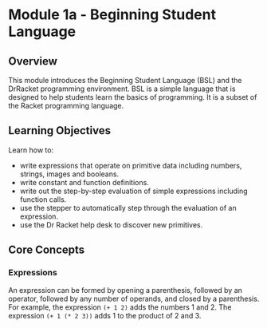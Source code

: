 # Module 1a - Beginning Student Language

## Overview

This module introduces the Beginning Student Language (BSL) and the DrRacket programming environment. BSL is a simple language that is designed to help students learn the basics of programming. It is a subset of the Racket programming language.

## Learning Objectives

Learn how to:

- write expressions that operate on primitive data including numbers, strings, images and booleans.
- write constant and function definitions.
- write out the step-by-step evaluation of simple expressions including function calls.
- use the stepper to automatically step through the evaluation of an expression.
- use the Dr Racket help desk to discover new primitives.

## Core Concepts

### Expressions

An expression can be formed by opening a parenthesis, followed by an operator, followed by any number of operands, and closed by a parenthesis. For example, the expression `(+ 1 2)` adds the numbers 1 and 2. The expression `(+ 1 (* 2 3))` adds 1 to the product of 2 and 3.
